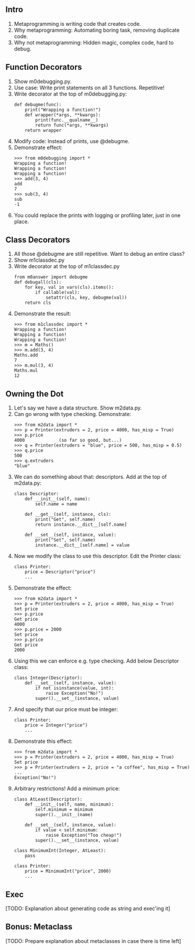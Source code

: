 Intro
----
1. Metaprogramming is writing code that creates code.
2. Why metaprogramming: Automating boring task, removing duplicate code.
3. Why not metaprogramming: Hidden magic, complex code, hard to debug.

Function Decorators
----
1. Show m0debugging.py.
2. Use case: Write print statements on all 3 functions. Repetitive!
3. Write decorator at the top of m0debugging.py:
	```
	def debugme(func):
		print("Wrapping a function!")
		def wrapper(*args, **kwargs):
			print(func.__qualname__)
			return func(*args, **kwargs)
		return wrapper
	```
4. Modify code: Instead of prints, use @debugme.
5. Demonstrate effect:
	```
	>>> from m0debugging import *
	Wrapping a function!
	Wrapping a function!
	Wrapping a function!
	>>> add(3, 4)
	add
	7
	>>> sub(3, 4)
	sub
	-1
	```
6. You could replace the prints with logging or profiling later, just in one place.

Class Decorators
----
1. All those @debugme are still repetitive. Want to debug an entire class?
2. Show m1classdec.py
3. Write decorator at the top of m1classdec.py
	```
	from m0answer import debugme
	def debugall(cls):
		for key, val in vars(cls).items():
			if callable(val):
				setattr(cls, key, debugme(val))
		return cls
	```
4. Demonstrate the result:
	```
	>>> from m1classdec import *
	Wrapping a function!
	Wrapping a function!
	Wrapping a function!
	>>> m = Maths()
	>>> m.add(3, 4)
	Maths.add
	7
	>>> m.mul(3, 4)
	Maths.mul
	12
	```

Owning the Dot
----
1. Let's say we have a data structure. Show m2data.py.
2. Can go wrong with type checking. Demonstrate:
	```
	>>> from m2data import *
	>>> p = Printer(extruders = 2, price = 4000, has_misp = True)
	>>> p.price
	4000             (so far so good, but...)
	>>> q = Printer(extruders = "blue", price = 500, has_misp = 0.5)
	>>> q.price
	500
	>>> q.extruders
	"blue"
	```
3. We can do something about that: descriptors. Add at the top of m2data.py:
	```
	class Descriptor:
		def __init__(self, name):
			self.name = name
	
		def __get__(self, instance, cls):
			print("Get", self.name)
			return instance.__dict__[self.name]
	
		def __set__(self, instance, value):
			print("Set", self.name)
			instance.__dict__[self.name] = value
	```
4. Now we modify the class to use this descriptor. Edit the Printer class:
	```
	class Printer:
		price = Descriptor("price")
		...
	```
5. Demonstrate the effect:
	```
	>>> from m2data import *
	>>> p = Printer(extruders = 2, price = 4000, has_misp = True)
	Set price
	>>> p.price
	Get price
	4000
	>>> p.price = 2000
	Set price
	>>> p.price
	Get price
	2000
	```
6. Using this we can enforce e.g. type checking. Add below Descriptor class:
	```
	class Integer(Descriptor):
		def __set__(self, instance, value):
			if not isinstance(value, int):
				raise Exception("No!")
			super().__set__(instance, value)
	```
7. And specify that our price must be integer:
	```
	class Printer:
		price = Integer("price")
		...
	```
8. Demonstrate this effect:
	```
	>>> from m2data import *
	>>> p = Printer(extruders = 2, price = 4000, has_misp = True)
	Set price
	>>> p = Printer(extruders = 2, price = "a coffee", has_misp = True)
	...
	Exception("No!") 
	```
9. Arbitrary restrictions! Add a minimum price:
	```
	class AtLeast(Descriptor):
		def __init__(self, name, minimum):
			self.minimum = minimum
			super().__init__(name)
	
		def __set__(self, instance, value):
			if value < self.minimum:
				raise Exception("Too cheap!")
			super().__set__(instance, value)

	class MinimumInt(Integer, AtLeast):
		pass

	class Printer:
		price = MinimumInt("price", 2000)
		...
	```

Exec
----
[TODO: Explanation about generating code as string and exec'ing it]

Bonus: Metaclass
----
[TODO: Prepare explanation about metaclasses in case there is time left]